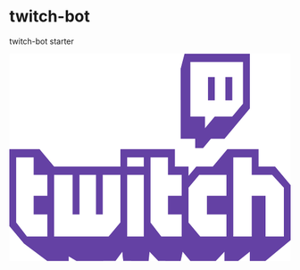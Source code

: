 # twitch-bot
twitch-bot starter

<img src="Combo_Purple_RGB.png" alt="Twitch" width="602" height="371"/>
